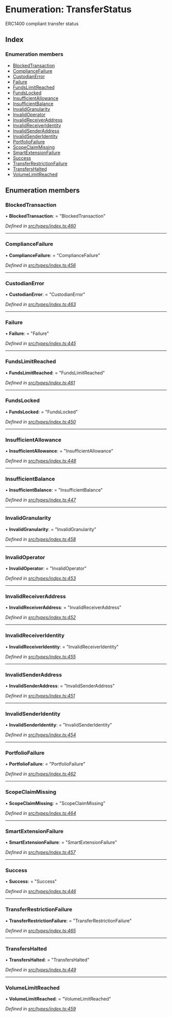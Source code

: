 # Enumeration: TransferStatus

ERC1400 compliant transfer status

## Index

### Enumeration members

* [BlockedTransaction](transferstatus.md#blockedtransaction)
* [ComplianceFailure](transferstatus.md#compliancefailure)
* [CustodianError](transferstatus.md#custodianerror)
* [Failure](transferstatus.md#failure)
* [FundsLimitReached](transferstatus.md#fundslimitreached)
* [FundsLocked](transferstatus.md#fundslocked)
* [InsufficientAllowance](transferstatus.md#insufficientallowance)
* [InsufficientBalance](transferstatus.md#insufficientbalance)
* [InvalidGranularity](transferstatus.md#invalidgranularity)
* [InvalidOperator](transferstatus.md#invalidoperator)
* [InvalidReceiverAddress](transferstatus.md#invalidreceiveraddress)
* [InvalidReceiverIdentity](transferstatus.md#invalidreceiveridentity)
* [InvalidSenderAddress](transferstatus.md#invalidsenderaddress)
* [InvalidSenderIdentity](transferstatus.md#invalidsenderidentity)
* [PortfolioFailure](transferstatus.md#portfoliofailure)
* [ScopeClaimMissing](transferstatus.md#scopeclaimmissing)
* [SmartExtensionFailure](transferstatus.md#smartextensionfailure)
* [Success](transferstatus.md#success)
* [TransferRestrictionFailure](transferstatus.md#transferrestrictionfailure)
* [TransfersHalted](transferstatus.md#transfershalted)
* [VolumeLimitReached](transferstatus.md#volumelimitreached)

## Enumeration members

###  BlockedTransaction

• **BlockedTransaction**: = "BlockedTransaction"

*Defined in [src/types/index.ts:460](https://github.com/PolymathNetwork/polymesh-sdk/blob/56921667/src/types/index.ts#L460)*

___

###  ComplianceFailure

• **ComplianceFailure**: = "ComplianceFailure"

*Defined in [src/types/index.ts:456](https://github.com/PolymathNetwork/polymesh-sdk/blob/56921667/src/types/index.ts#L456)*

___

###  CustodianError

• **CustodianError**: = "CustodianError"

*Defined in [src/types/index.ts:463](https://github.com/PolymathNetwork/polymesh-sdk/blob/56921667/src/types/index.ts#L463)*

___

###  Failure

• **Failure**: = "Failure"

*Defined in [src/types/index.ts:445](https://github.com/PolymathNetwork/polymesh-sdk/blob/56921667/src/types/index.ts#L445)*

___

###  FundsLimitReached

• **FundsLimitReached**: = "FundsLimitReached"

*Defined in [src/types/index.ts:461](https://github.com/PolymathNetwork/polymesh-sdk/blob/56921667/src/types/index.ts#L461)*

___

###  FundsLocked

• **FundsLocked**: = "FundsLocked"

*Defined in [src/types/index.ts:450](https://github.com/PolymathNetwork/polymesh-sdk/blob/56921667/src/types/index.ts#L450)*

___

###  InsufficientAllowance

• **InsufficientAllowance**: = "InsufficientAllowance"

*Defined in [src/types/index.ts:448](https://github.com/PolymathNetwork/polymesh-sdk/blob/56921667/src/types/index.ts#L448)*

___

###  InsufficientBalance

• **InsufficientBalance**: = "InsufficientBalance"

*Defined in [src/types/index.ts:447](https://github.com/PolymathNetwork/polymesh-sdk/blob/56921667/src/types/index.ts#L447)*

___

###  InvalidGranularity

• **InvalidGranularity**: = "InvalidGranularity"

*Defined in [src/types/index.ts:458](https://github.com/PolymathNetwork/polymesh-sdk/blob/56921667/src/types/index.ts#L458)*

___

###  InvalidOperator

• **InvalidOperator**: = "InvalidOperator"

*Defined in [src/types/index.ts:453](https://github.com/PolymathNetwork/polymesh-sdk/blob/56921667/src/types/index.ts#L453)*

___

###  InvalidReceiverAddress

• **InvalidReceiverAddress**: = "InvalidReceiverAddress"

*Defined in [src/types/index.ts:452](https://github.com/PolymathNetwork/polymesh-sdk/blob/56921667/src/types/index.ts#L452)*

___

###  InvalidReceiverIdentity

• **InvalidReceiverIdentity**: = "InvalidReceiverIdentity"

*Defined in [src/types/index.ts:455](https://github.com/PolymathNetwork/polymesh-sdk/blob/56921667/src/types/index.ts#L455)*

___

###  InvalidSenderAddress

• **InvalidSenderAddress**: = "InvalidSenderAddress"

*Defined in [src/types/index.ts:451](https://github.com/PolymathNetwork/polymesh-sdk/blob/56921667/src/types/index.ts#L451)*

___

###  InvalidSenderIdentity

• **InvalidSenderIdentity**: = "InvalidSenderIdentity"

*Defined in [src/types/index.ts:454](https://github.com/PolymathNetwork/polymesh-sdk/blob/56921667/src/types/index.ts#L454)*

___

###  PortfolioFailure

• **PortfolioFailure**: = "PortfolioFailure"

*Defined in [src/types/index.ts:462](https://github.com/PolymathNetwork/polymesh-sdk/blob/56921667/src/types/index.ts#L462)*

___

###  ScopeClaimMissing

• **ScopeClaimMissing**: = "ScopeClaimMissing"

*Defined in [src/types/index.ts:464](https://github.com/PolymathNetwork/polymesh-sdk/blob/56921667/src/types/index.ts#L464)*

___

###  SmartExtensionFailure

• **SmartExtensionFailure**: = "SmartExtensionFailure"

*Defined in [src/types/index.ts:457](https://github.com/PolymathNetwork/polymesh-sdk/blob/56921667/src/types/index.ts#L457)*

___

###  Success

• **Success**: = "Success"

*Defined in [src/types/index.ts:446](https://github.com/PolymathNetwork/polymesh-sdk/blob/56921667/src/types/index.ts#L446)*

___

###  TransferRestrictionFailure

• **TransferRestrictionFailure**: = "TransferRestrictionFailure"

*Defined in [src/types/index.ts:465](https://github.com/PolymathNetwork/polymesh-sdk/blob/56921667/src/types/index.ts#L465)*

___

###  TransfersHalted

• **TransfersHalted**: = "TransfersHalted"

*Defined in [src/types/index.ts:449](https://github.com/PolymathNetwork/polymesh-sdk/blob/56921667/src/types/index.ts#L449)*

___

###  VolumeLimitReached

• **VolumeLimitReached**: = "VolumeLimitReached"

*Defined in [src/types/index.ts:459](https://github.com/PolymathNetwork/polymesh-sdk/blob/56921667/src/types/index.ts#L459)*
